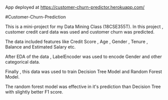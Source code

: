 App deployed at https://customer-churn-predictor.herokuapp.com/

#Customer-Churn-Prediction

This is a mini-project for my Data Mining Class (18CSE355T). In this project , customer credit card data was used and customer churn was predicted.

The data included features like Credit Score , Age , Gender , Tenure , Balance and Estimated Salary etc.

After EDA of the data , LabelEncoder was used to encode Gender and other categorical data.

Finally , this data was used to train Decision Tree Model and Random Forest Model.

The random forest model was effective in it's prediction than Decision Tree with slightly better F1 score.

